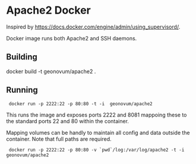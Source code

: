 # Apache2 Docker

Inspired by https://docs.docker.com/engine/admin/using_supervisord/.

Docker image runs both Apache2 and SSH daemons.

## Building

docker build -t geonovum/apache2 .

## Running

     docker run -p 2222:22 -p 80:80 -t -i  geonovum/apache2

This runs the image and exposes ports 2222 and 8081 mappoing these to the standard
ports 22 and 80 within the container.

Mapping volumes can be handly to maintain all config and data outside the container. 
Note that full paths are required.

     docker run -p 2222:22 -p 80:80 -v `pwd`/log:/var/log/apache2 -t -i  geonovum/apache2
  

